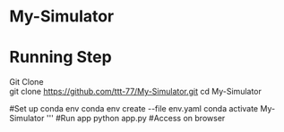 # My-Simulator
# Running Step
Git Clone  
    git clone https://github.com/ttt-77/My-Simulator.git 
    cd My-Simulator
    
#Set up conda env
    conda env create --file env.yaml 
    conda activate My-Simulator '''
#Run app 
  python app.py 
#Access on browser 
